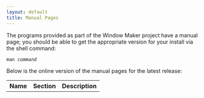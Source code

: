 ```yaml
---
layout: default
title: Manual Pages
---
```


The programs provided as part of the Window Maker project have a manual page;
you should be able to get the appropriate version for your install via the shell command:

<code class="command">man <i>command</i></code>

Below is the online version of the manual pages for the latest release:

<table class="manlist">
  <tr><th>Name</th><th>Section</th><th>Description</th></tr>
  <!-- start LIST_MANPAGES_COMMANDS | Marker for auto-generated content -->
  <!-- end LIST_MANPAGES_COMMANDS -->
</table>
